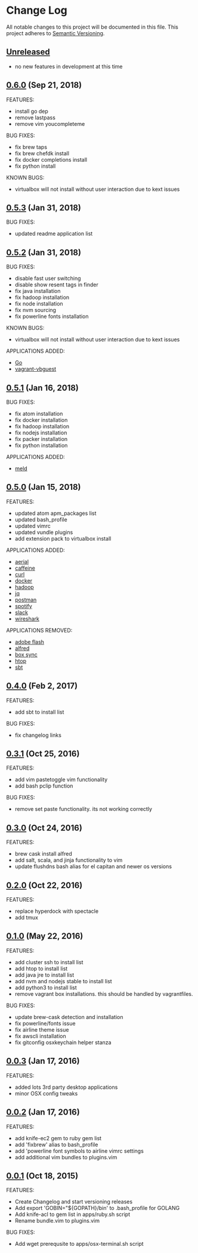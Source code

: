 # Change Log
All notable changes to this project will be documented in this file.
This project adheres to [Semantic Versioning](http://semver.org/).

## [Unreleased](unreleased)

- no new features in development at this time

## [0.6.0](https://github.com/audio4ears/osx-setup/compare/0.5.3..0.6.0) (Sep 21, 2018)

FEATURES:

- install go dep
- remove lastpass
- remove vim youcompleteme

BUG FIXES:

- fix brew taps
- fix brew chefdk install
- fix docker completions install 
- fix python install

KNOWN BUGS:

- virtualbox will not install without user interaction due to kext issues

## [0.5.3](https://github.com/audio4ears/osx-setup/compare/0.5.2..0.5.3) (Jan 31, 2018)

BUG FIXES:

- updated readme application list

## [0.5.2](https://github.com/audio4ears/osx-setup/compare/0.5.1..0.5.2) (Jan 31, 2018)

BUG FIXES:

- disable fast user switching
- disable show resent tags in finder
- fix java installation
- fix hadoop installation
- fix node installation
- fix nvm sourcing
- fix powerline fonts installation

KNOWN BUGS:

- virtualbox will not install without user interaction due to kext issues

APPLICATIONS ADDED:

- [Go](https://golang.org/)
- [vagrant-vbguest](https://github.com/dotless-de/vagrant-vbguest)

## [0.5.1](https://github.com/audio4ears/osx-setup/compare/0.5.0..0.5.1) (Jan 16, 2018)

BUG FIXES:

- fix atom installation
- fix docker installation
- fix hadoop installation
- fix nodejs installation
- fix packer installation
- fix python installation

APPLICATIONS ADDED:

- [meld](http://meldmerge.org/)

## [0.5.0](https://github.com/audio4ears/osx-setup/compare/0.4.0..0.5.0) (Jan 15, 2018)

FEATURES:

- updated atom apm_packages list
- updated bash_profile
- updated vimrc
- updated vundle plugins
- add extension pack to virtualbox install

APPLICATIONS ADDED:

- [aerial](https://github.com/JohnCoates/Aerial)
- [caffeine](http://lightheadsw.com/caffeine/)
- [curl](https://curl.haxx.se/)
- [docker](https://www.docker.com/docker-mac)
- [hadoop](http://hadoop.apache.org/)
- [jq](https://stedolan.github.io/jq/)
- [postman](https://www.getpostman.com/)
- [spotify](https://www.spotify.com/us/)
- [slack](https://slack.com/)
- [wireshark](https://www.wireshark.org/)

APPLICATIONS REMOVED:

- [adobe flash](https://get.adobe.com/flashplayer/)
- [alfred](https://www.alfredapp.com/)
- [box sync](https://sites.box.com/sync4/)
- [htop](http://hisham.hm/htop/)
- [sbt](https://www.scala-sbt.org/)

## [0.4.0](https://github.com/audio4ears/osx-setup/compare/0.3.1..0.4.0) (Feb 2, 2017)

FEATURES:

- add sbt to install list

BUG FIXES:

- fix changelog links

## [0.3.1](https://github.com/audio4ears/osx-setup/compare/0.3.0..0.3.1) (Oct 25, 2016)

FEATURES:

- add vim pastetoggle vim functionality
- add bash pclip function

BUG FIXES:

- remove set paste functionality. its not working correctly

## [0.3.0](https://github.com/audio4ears/osx-setup/compare/0.2.0..0.3.0) (Oct 24, 2016)

FEATURES:
- brew cask install alfred
- add salt, scala, and jinja functionality to vim
- update flushdns bash alias for el capitan and newer os versions

## [0.2.0](https://github.com/audio4ears/osx-setup/compare/0.1.0..0.2.0) (Oct 22, 2016)

FEATURES:

- replace hyperdock with spectacle
- add tmux

## [0.1.0](https://github.com/audio4ears/osx-setup/compare/0.0.3..0.1.0) (May 22, 2016)

FEATURES:

- add cluster ssh to install list
- add htop to install list
- add java jre to install list
- add nvm and nodejs stable to install list
- add python3 to install list
- remove vagrant box installations. this should be handled by vagrantfiles.

BUG FIXES:

- update brew-cask detection and installation
- fix powerline/fonts issue
- fix airline theme issue
- fix awscli installation
- fix gitconfig osxkeychain helper stanza 

## [0.0.3](https://github.com/audio4ears/osx-setup/compare/0.0.2..0.0.3) (Jan 17, 2016)

FEATURES:

- added lots 3rd party desktop applications
- minor OSX config tweaks

## [0.0.2](https://github.com/audio4ears/osx-setup/compare/0.0.1..0.0.2) (Jan 17, 2016)

FEATURES:

- add knife-ec2 gem to ruby gem list
- add 'fixbrew' alias to bash_profile
- add 'powerline font symbols to airline vimrc settings
- add additional vim bundles to plugins.vim

## [0.0.1](https://github.com/audio4ears/osx-setup/compare/0.0.0..0.0.1) (Oct 18, 2015)

FEATURES:

- Create Changelog and start versioning releases
- Add export 'GOBIN="${GOPATH}/bin' to .bash_profile for GOLANG
- Add knife-acl to gem list in apps/ruby.sh script
- Rename bundle.vim to plugins.vim

BUG FIXES:

- Add wget prerequsite to apps/osx-terminal.sh script
